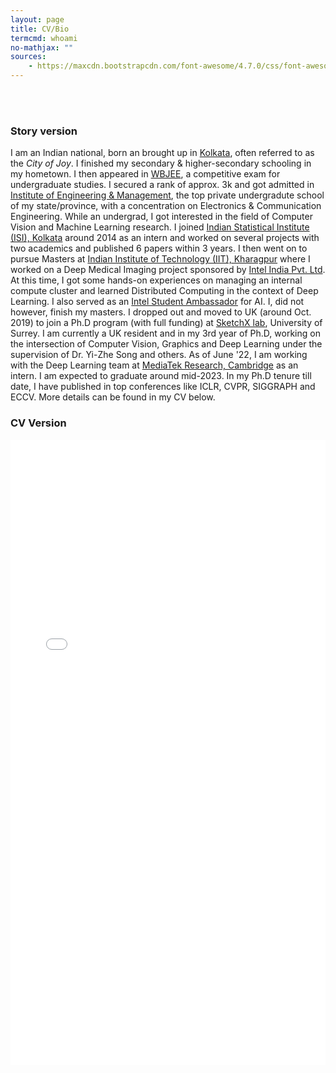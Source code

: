 ```yaml
---
layout: page
title: CV/Bio
termcmd: whoami
no-mathjax: ""
sources:
    - https://maxcdn.bootstrapcdn.com/font-awesome/4.7.0/css/font-awesome.min.css
---
```


<br /> <br />

### Story version

I am an Indian national, born an brought up in [Kolkata](https://wikitravel.org/en/Kolkata), often referred to as the *City of Joy*. I finished my secondary & higher-secondary schooling in my hometown. I then appeared in [WBJEE](https://wbjeeb.nic.in/WBJEEBBoardCMS/Page/Page?PageId=1&LangId=P), a competitive exam for undergraduate studies. I secured a rank of approx. 3k and got admitted in [Institute of Engineering & Management](https://iem.edu.in/), the top private undergradute school of my state/province, with a concentration on Electronics & Communication Engineering. While an undergrad, I got interested in the field of Computer Vision and Machine Learning research. I joined [Indian Statistical Institute (ISI), Kolkata](https://www.isical.ac.in/) around 2014 as an intern and worked on several projects with two academics and published 6 papers within 3 years. I then went on to pursue Masters at [Indian Institute of Technology (IIT), Kharagpur](http://iitkgp.ac.in/) where I worked on a Deep Medical Imaging project sponsored by [Intel India Pvt. Ltd](https://www.intel.in/content/www/in/en/homepage.html). At this time, I got some hands-on experiences on managing an internal compute cluster and learned Distributed Computing in the context of Deep Learning. I also served as an [Intel Student Ambassador](https://devmesh.intel.com/member-programs/intel-student-ambassador-program) for AI. I, did not however, finish my masters. I dropped out and moved to UK (around Oct. 2019) to join a Ph.D program (with full funding) at [SketchX lab](http://sketchx.ai/), University of Surrey. I am currently a UK resident and in my 3rd year of Ph.D, working on the intersection of Computer Vision, Graphics and Deep Learning under the supervision of Dr. Yi-Zhe Song and others. As of June '22, I am working with the Deep Learning team at <a target="_blank" href="https://www.mtkresearch.com/en">MediaTek Research, Cambridge</a> as an intern. I am expected to graduate around mid-2023. In my Ph.D tenure till date, I have published in top conferences like ICLR, CVPR, SIGGRAPH and ECCV. More details can be found in my CV below.

### CV Version

<embed width="100%" height="1000px;" type="application/pdf" src="{{ site.url }}{{ site.baseurl }}/public/cv.pdf">